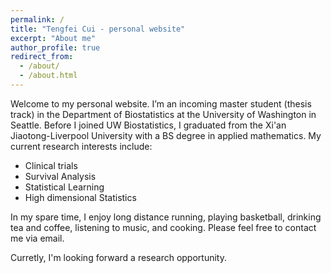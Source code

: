 ```yaml
---
permalink: /
title: "Tengfei Cui - personal website"
excerpt: "About me"
author_profile: true
redirect_from: 
  - /about/
  - /about.html
---
```


Welcome to my personal website. I’m an incoming master student (thesis track) in the Department of Biostatistics at the University of Washington in Seattle. Before I joined UW Biostatistics,  I graduated from the Xi'an Jiaotong-Liverpool University with a BS degree in applied mathematics. 
My current research interests include:

* Clinical trials
* Survival Analysis
* Statistical Learning
* High dimensional Statistics

In my spare time, I enjoy long distance running, playing basketball, drinking tea and coffee, listening to music, and cooking. Please feel free to contact me via email.

Curretly, I'm looking forward a research opportunity.
